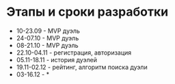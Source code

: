 # Этапы и сроки разработки

- 10-23.09 - MVP дуэль
- 24-07.10 - MVP дуэль
- 08-21.10 - MVP дуэль
- 22.10-04.11 - регистрация, авторизация
- 05.11-18.11 - история дуэлей
- 19.11-02.12 - рейтинг, алгоритм поиска дуэли
- 03-16.12 - *